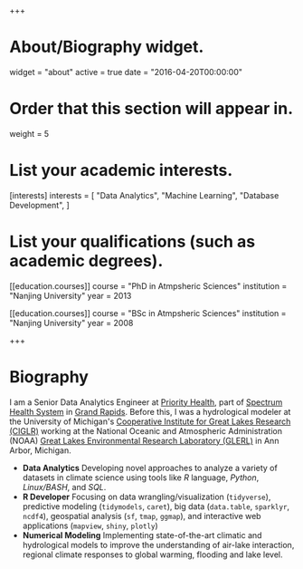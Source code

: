 +++
# About/Biography widget.
widget = "about"
active = true
date = "2016-04-20T00:00:00"

# Order that this section will appear in.
weight = 5

# List your academic interests.
[interests]
  interests = [
    "Data Analytics",
    "Machine Learning",
    "Database Development",
  ]

# List your qualifications (such as academic degrees).
[[education.courses]]
  course = "PhD in Atmpsheric Sciences"
  institution = "Nanjing University"
  year = 2013


[[education.courses]]
  course = "BSc in Atmpsheric Sciences"
  institution = "Nanjing University"
  year = 2008
 
+++

# Biography

  I am a Senior Data Analytics Engineer at [Priority Health](https://www.priorityhealth.com/), part of [Spectrum Health System](https://www.spectrumhealth.org/about-us) in [Grand Rapids](https://www.experiencegr.com/). Before this, I was a hydrological modeler at the University of Michigan's [Cooperative Institute for Great Lakes Research (CIGLR)](http://ciglr.seas.umich.edu) working at the National Oceanic and Atmospheric Administration (NOAA) [Great Lakes Environmental Research Laboratory (GLERL)](http://glerl.noaa.gov) in Ann Arbor, Michigan.

- **Data Analytics**
Developing novel approaches to analyze a variety of datasets in climate science using tools like _R_ language, _Python_, _Linux/BASH_, and _SQL_.  
- **R Developer**
Focusing on data wrangling/visualization (`tidyverse`), predictive modeling (`tidymodels`, `caret`), big data (`data.table`, `sparklyr`, `ncdf4`), geospatial analysis (`sf`, `tmap`, `ggmap`), and interactive web applications (`mapview`, `shiny`, `plotly`)  
- **Numerical Modeling**
Implementing state-of-the-art climatic and hydrological models to improve the understanding of air-lake interaction, regional climate responses to global warming, flooding and lake level.  